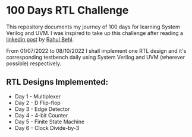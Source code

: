 # 100 Days RTL Challenge

This repository documents my journey of 100 days for learning System Verilog and UVM. I was inspired to take up this challenge after reading a [linkedin post](https://www.linkedin.com/posts/raulbehl_100daysofrtl-100daysofrtl-verilog-activity-6941643220841828352-oBlD/?utm_source=linkedin_share&utm_medium=member_desktop_web) by [Rahul Behl](https://github.com/raulbehl/100DaysOfRTL).

From 01/07/2022 to 08/10/2022 I shall implement one RTL design and it's corresponding testbench daily using System Verilog and UVM (wherever possible) respectively.

## RTL Designs Implemented:
* Day 1 - Multiplexer
* Day 2 - D Flip-flop
* Day 3 - Edge Detector
* Day 4 - 4-bit Counter
* Day 5 - Finite State Machine
* Day 6 - Clock Divide-by-3


